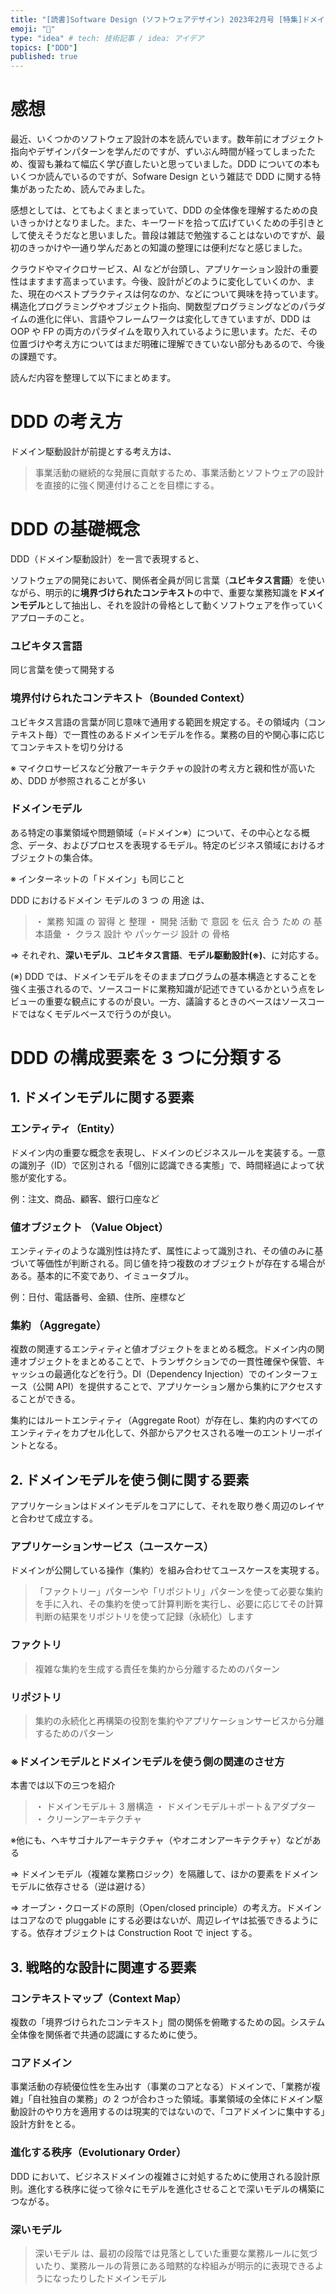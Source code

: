 ```yaml
---
title: "[読書]Software Design (ソフトウェアデザイン) 2023年2月号 [特集]ドメイン駆動設計入門"
emoji: "📖"
type: "idea" # tech: 技術記事 / idea: アイデア
topics: ["DDD"]
published: true
---
```


# 感想

最近、いくつかのソフトウェア設計の本を読んでいます。数年前にオブジェクト指向やデザインパターンを学んだのですが、ずいぶん時間が経ってしまったため、復習も兼ねて幅広く学び直したいと思っていました。DDD についての本もいくつか読んでいるのですが、Sofware Design という雑誌で DDD に関する特集があったため、読んでみました。

感想としては、とてもよくまとまっていて、DDD の全体像を理解するための良いきっかけとなりました。また、キーワードを拾って広げていくための手引きとして使えそうだなと思いました。普段は雑誌で勉強することはないのですが、最初のきっかけや一通り学んだあとの知識の整理には便利だなと感じました。

クラウドやマイクロサービス、AI などが台頭し、アプリケーション設計の重要性はますます高まっています。今後、設計がどのように変化していくのか、また、現在のベストプラクティスは何なのか、などについて興味を持っています。構造化プログラミングやオブジェクト指向、関数型プログラミングなどのパラダイムの進化に伴い、言語やフレームワークは変化してきていますが、DDD は OOP や FP の両方のパラダイムを取り入れているように思います。ただ、その位置づけや考え方についてはまだ明確に理解できていない部分もあるので、今後の課題です。

読んだ内容を整理して以下にまとめます。

# DDD の考え方

ドメイン駆動設計が前提とする考え方は、

> 事業活動の継続的な発展に貢献するため、事業活動とソフトウェアの設計を直接的に強く関連付けることを目標にする。

# DDD の基礎概念

DDD（ドメイン駆動設計）を一言で表現すると、

ソフトウェアの開発において、関係者全員が同じ言葉（**ユビキタス言語**）を使いながら、明示的に**境界づけられたコンテキスト**の中で、重要な業務知識を**ドメインモデル**として抽出し、それを設計の骨格として動くソフトウェアを作っていくアプローチのこと。

### **ユビキタス言語**

同じ言葉を使って開発する

### 境界付けられたコンテキスト（Bounded Context）

ユビキタス言語の言葉が同じ意味で通用する範囲を規定する。その領域内（コンテキスト毎）で一貫性のあるドメインモデルを作る。業務の目的や関心事に応じてコンテキストを切り分ける

※ マイクロサービスなど分散アーキテクチャの設計の考え方と親和性が高いため、DDD が参照されることが多い

### **ドメインモデル**

ある特定の事業領域や問題領域（=ドメイン※）について、その中心となる概念、データ、およびプロセスを表現するモデル。特定のビジネス領域におけるオブジェクトの集合体。

※ インターネットの「ドメイン」も同じこと

DDD におけるドメイン モデルの 3 つ の 用途 は、

> ・ 業務 知識 の 習得 と 整理
> ・ 開発 活動 で 意図 を 伝え 合う ため の 基本語彙
> ・ クラス 設計 や パッケージ 設計 の 骨格

⇒ それぞれ、**深いモデル**、**ユビキタス言語**、**モデル駆動設計(※)**、に対応する。

(※) DDD では、ドメインモデルをそのままプログラムの基本構造とすることを強く主張されるので、ソースコードに業務知識が記述できているかという点をレビューの重要な観点にするのが良い。一方、議論するときのベースはソースコードではなくモデルベースで行うのが良い。

# DDD の構成要素を 3 つに分類する

## 1. **ドメインモデルに関する要素**

### **エンティティ（Entity）**

ドメイン内の重要な概念を表現し、ドメインのビジネスルールを実装する。一意の識別子（ID）で区別される「個別に認識できる実態」で、時間経過によって状態が変化する。

例：注文、商品、顧客、銀行口座など

### **値オブジェクト （Value Object）**

エンティティのような識別性は持たず、属性によって識別され、その値のみに基づいて等価性が判断される。同じ値を持つ複数のオブジェクトが存在する場合がある。基本的に不変であり、イミュータブル。

例：日付、電話番号、金額、住所、座標など

### **集約 （Aggregate）**

複数の関連するエンティティと値オブジェクトをまとめる概念。ドメイン内の関連オブジェクトをまとめることで、トランザクションでの一貫性確保や保管、キャッシュの最適化などを行う。DI（Dependency Injection）でのインターフェース（公開 API）を提供することで、アプリケーション層から集約にアクセスすることができる。

集約にはルートエンティティ（Aggregate Root）が存在し、集約内のすべてのエンティティをカプセル化して、外部からアクセスされる唯一のエントリーポイントとなる。

## 2. **ドメインモデルを使う側に関する要素**

アプリケーションはドメインモデルをコアにして、それを取り巻く周辺のレイヤと合わせて成立する。

### アプリケーションサービス（ユースケース）

ドメインが公開している操作（集約）を組み合わせてユースケースを実現する。

> 「ファクトリー」パターンや「リポジトリ」パターンを使って必要な集約を手に入れ、その集約を使って計算判断を実行し、必要に応じてその計算判断の結果をリポジトリを使って記録（永続化）します

### ファクトリ

> 複雑な集約を生成する責任を集約から分離するためのパターン

### リポジトリ

> 集約の永続化と再構築の役割を集約やアプリケーションサービスから分離するためのパターン

### ※ドメインモデルとドメインモデルを使う側の関連のさせ方

本書では以下の三つを紹介

> ・ ドメインモデル＋ 3 層構造
> ・ ドメインモデル＋ポート＆アダプター
> ・ クリーンアーキテクチャ

※他にも、ヘキサゴナルアーキテクチャ（やオニオンアーキテクチャ）などがある

⇒ ドメインモデル（複雑な業務ロジック）を隔離して、ほかの要素をドメインモデルに依存させる（逆は避ける）

⇒ オーブン・クローズドの原則（Open/closed principle）の考え方。ドメインはコアなので pluggable にする必要はないが、周辺レイヤは拡張できるようにする。依存オブジェクトは Construction Root で inject する。

## 3. 戦略的な設計に関連する要素

### コンテキストマップ（Context Map）

複数の「境界づけられたコンテキスト」間の関係を俯瞰するための図。システム全体像を関係者で共通の認識にするために使う。

### コアドメイン

事業活動の存続優位性を生み出す（事業のコアとなる）ドメインで、「業務が複雑」「自社独自の業務」の 2 つが合わさった領域。事業領域の全体にドメイン駆動設計のやり方を適用するのは現実的ではないので、「コアドメインに集中する」設計方針をとる。

### 進化する秩序（Evolutionary Order）

DDD において、ビジネスドメインの複雑さに対処するために使用される設計原則。進化する秩序に従って徐々にモデルを進化させることで深いモデルの構築につながる。

### 深いモデル

> 深いモデル は、最初の段階では見落としていた重要な業務ルールに気づいたり、業務ルールの背景にある暗黙的な枠組みが明示的に表現できるようになったりしたドメインモデル
